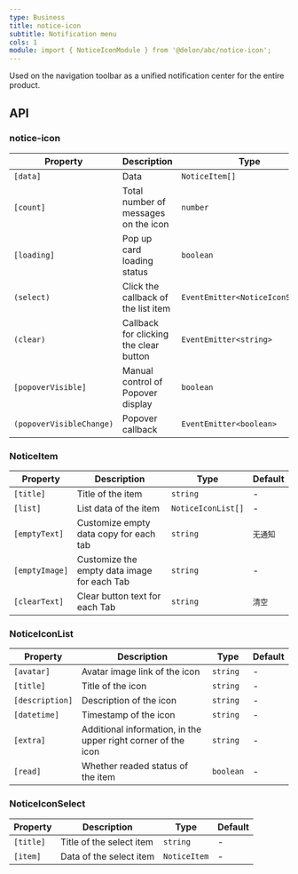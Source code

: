 ```yaml
---
type: Business
title: notice-icon
subtitle: Notification menu
cols: 1
module: import { NoticeIconModule } from '@delon/abc/notice-icon';
---
```


Used on the navigation toolbar as a unified notification center for the entire product.

## API

### notice-icon

| Property | Description | Type | Default |
|----------|-------------|------|---------|
| `[data]` | Data | `NoticeItem[]` | - |
| `[count]` | Total number of messages on the icon | `number` | - |
| `[loading]` | Pop up card loading status | `boolean` | `false` |
| `(select)` | Click the callback of the list item | `EventEmitter<NoticeIconSelect>` | - |
| `(clear)` | Callback for clicking the clear button | `EventEmitter<string>` | - |
| `[popoverVisible]` | Manual control of Popover display | `boolean` | `false` |
| `(popoverVisibleChange)` | Popover callback | `EventEmitter<boolean>` | - |

### NoticeItem

| Property | Description | Type | Default |
|----------|-------------|------|---------|
| `[title]` | Title of the item | `string` | - |
| `[list]` | List data of the item | `NoticeIconList[]` | - |
| `[emptyText]` | Customize empty data copy for each tab | `string` | `无通知` |
| `[emptyImage]` | Customize the empty data image for each Tab | `string` | - |
| `[clearText]` | Clear button text for each Tab | `string` | `清空` |

### NoticeIconList

| Property | Description | Type | Default |
|----------|-------------|------|---------|
| `[avatar]` | Avatar image link of the icon | `string` | - |
| `[title]` | Title of the icon | `string` | - |
| `[description]` | Description of the icon | `string` | - |
| `[datetime]` | Timestamp of the icon | `string` | - |
| `[extra]` | Additional information, in the upper right corner of the icon | `string` | - |
| `[read]` | Whether readed status of the item | `boolean` | - |

### NoticeIconSelect

| Property | Description | Type | Default |
|----------|-------------|------|---------|
| `[title]` | Title of the select item | `string` | - |
| `[item]` | Data of the select item | `NoticeItem` | - |
